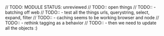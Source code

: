 // TODO: MODULE STATUS: unreviewed
// TODO:: open things
// TODO::  - batching off web
// TODO::  - test all the things urls, querystring, select, expand, filter
// TODO::  - caching seems to be working browser and node
// TODO:: - rethink tagging as a behavior
// TODO:: - then we need to update all the objects :)